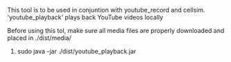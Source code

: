 This tool is to be used in conjuntion with youtube_record and cellsim. 'youtube_playback' plays back YouTube videos locally

Before using this tol, make sure all media files are properly downloaded and placed in ./dist/media/

1) sudo java -jar ./dist/youtube_playback.jar
